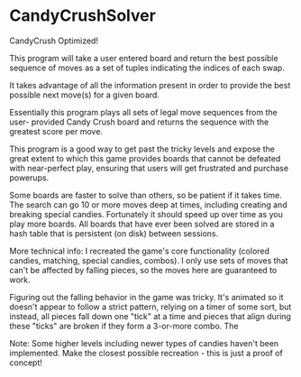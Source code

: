 CandyCrushSolver
================

CandyCrush Optimized!

This program will take a user entered board and return the best possible
sequence of moves as a set of tuples indicating the indices of each swap.

It takes advantage of all the information present in order to provide
the best possible next move(s) for a given board.

Essentially this program plays all sets of legal move sequences from the user-
provided Candy Crush board and returns the sequence with the greatest score
per move.

This program is a good way to get past the tricky levels and expose the great
extent to which this game provides boards that cannot be defeated with near-perfect
play, ensuring that users will get frustrated and purchase powerups.

Some boards are faster to solve than others, so be patient if it takes time. The search
can go 10 or more moves deep at times, including creating and breaking special candies.
Fortunately it should speed up over time as you play more boards. All boards that have
ever been solved are stored in a hash table that is persistent (on disk) between sessions.

More technical info: I recreated the game's core functionality (colored candies, matching,
special candies, combos). I only use sets of moves that can't be affected by falling pieces,
so the moves here are guaranteed to work.

Figuring out the falling behavior in the game was tricky. It's animated so it doesn't appear
to follow a strict pattern, relying on a timer of some sort, but instead, all pieces fall down
one "tick" at a time and pieces that align during these "ticks" are broken if they form a 3-or-more
combo. The 

Note:
Some higher levels including newer types of candies haven't been implemented. Make the
closest possible recreation - this is just a proof of concept!